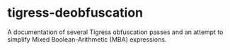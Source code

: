 # tigress-deobfuscation
A documentation of several Tigress obfuscation passes and an attempt to simplify Mixed Boolean-Arithmetic (MBA) expressions.
